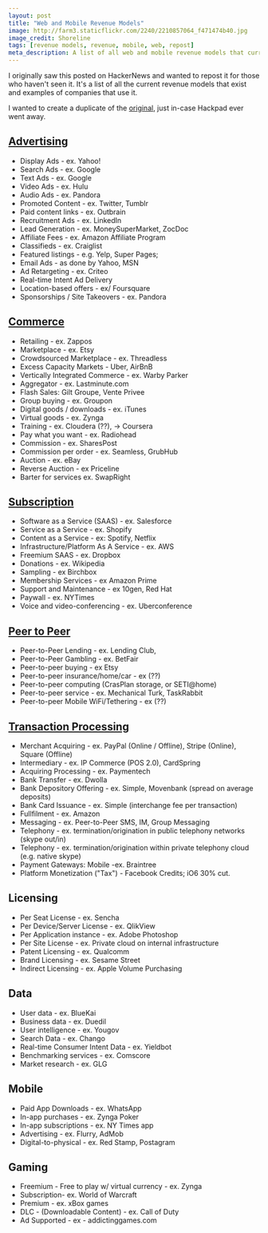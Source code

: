 ```yaml
---
layout: post
title: "Web and Mobile Revenue Models"
image: http://farm3.staticflickr.com/2240/2210857064_f471474b40.jpg
image_credit: Shoreline
tags: [revenue models, revenue, mobile, web, repost]
meta_description: A list of all web and mobile revenue models that currently exist.
---
```


I originally saw this posted on HackerNews and wanted to repost it for those who haven't seen it. It's a list of all the current revenue models that exist and examples of companies that use it. 

I wanted to create a duplicate of the [original][1], just in-case Hackpad ever went away.

## [Advertising](http://www.avc.com/a_vc/2012/12/mba-mondays-revenue-models-advertising.html)

* Display Ads - ex. Yahoo!
* Search Ads - ex. Google
* Text Ads - ex. Google
* Video Ads - ex. Hulu
* Audio Ads - ex. Pandora
* Promoted Content - ex. Twitter, Tumblr
* Paid content links - ex. Outbrain
* Recruitment Ads - ex. LinkedIn
* Lead Generation - ex. MoneySuperMarket, ZocDoc
* Affiliate Fees - ex. Amazon Affiliate Program
* Classifieds - ex. Craiglist
* Featured listings - e.g. Yelp, Super Pages;
* Email Ads - as done by Yahoo, MSN
* Ad Retargeting - ex. Criteo 
* Real-time Intent Ad Delivery
* Location-based offers - ex/ Foursquare
* Sponsorships / Site Takeovers -  ex. Pandora

## [Commerce](http://www.avc.com/a_vc/2012/12/mba-mondays-revenue-models-commerce.html)

* Retailing - ex. Zappos
* Marketplace - ex. Etsy
* Crowdsourced Marketplace - ex. Threadless
* Excess Capacity Markets - Uber, AirBnB
* Vertically Integrated Commerce - ex. Warby Parker
* Aggregator - ex. Lastminute.com
* Flash Sales:  Gilt Groupe, Vente Privee
* Group buying - ex. Groupon
* Digital goods / downloads - ex. iTunes
* Virtual goods - ex. Zynga
* Training - ex. Cloudera (??), -> Coursera
* Pay what you want - ex. Radiohead
* Commission - ex. SharesPost
* Commission per order - ex. Seamless, GrubHub
* Auction - ex. eBay
* Reverse Auction - ex Priceline
* Barter for services ex. SwapRight

## [Subscription](http://www.avc.com/a_vc/2013/01/mba-mondays-revenue-models-subscriptions.html)
* Software as a Service (SAAS) - ex. Salesforce
* Service as a Service - ex. Shopify
* Content as a Service - ex: Spotify, Netflix
* Infrastructure/Platform As A Service - ex. AWS
* Freemium SAAS - ex. Dropbox
* Donations - ex. Wikipedia
* Sampling - ex Birchbox
* Membership Services - ex Amazon Prime
* Support and Maintenance - ex 10gen, Red Hat
* Paywall - ex. NYTimes
* Voice and video-conferencing - ex. Uberconference

## [Peer to Peer](http://www.avc.com/a_vc/2013/01/mba-mondays-revenue-models-peer-to-peer.html)
* Peer-to-Peer Lending - ex. Lending Club,
* Peer-to-Peer Gambling - ex. BetFair
* Peer-to-peer buying - ex Etsy
* Peer-to-peer insurance/home/car - ex (??)
* Peer-to-peer computing (CrasPlan storage, or SETI@home)
* Peer-to-peer service - ex. Mechanical Turk, TaskRabbit
* Peer-to-peer Mobile WiFi/Tethering - ex (??)

## [Transaction Processing](http://www.avc.com/a_vc/2013/01/mba-mondays-revenue-models-transaction-processing.html)
* Merchant Acquiring - ex. PayPal (Online / Offline), Stripe (Online), Square (Offline)
* Intermediary - ex. IP Commerce (POS 2.0), CardSpring
* Acquiring Processing - ex. Paymentech
* Bank Transfer - ex. Dwolla
* Bank Depository Offering - ex. Simple, Movenbank (spread on average deposits)
* Bank Card Issuance - ex. Simple (interchange fee per transaction)
* Fullfilment - ex. Amazon
* Messaging - ex. Peer-to-Peer SMS, IM, Group Messaging
* Telephony - ex. termination/origination in public telephony networks (skype out/in)
* Telephony - ex. termination/origination within private telephony cloud (e.g. native skype)
* Payment Gateways: Mobile -ex. Braintree
* Platform Monetization ("Tax") - Facebook Credits; iO6 30% cut.

## Licensing
* Per Seat License - ex. Sencha
* Per Device/Server License - ex. QlikView
* Per Application instance - ex. Adobe Photoshop
* Per Site License - ex. Private cloud on internal infrastructure
* Patent Licensing - ex. Qualcomm
* Brand Licensing - ex. Sesame Street
* Indirect Licensing - ex. Apple Volume Purchasing

## Data
* User data - ex. BlueKai
* Business data - ex. Duedil
* User intelligence - ex. Yougov
* Search Data - ex. Chango
* Real-time Consumer Intent Data - ex. Yieldbot
* Benchmarking services - ex. Comscore
* Market research - ex. GLG

## Mobile
* Paid App Downloads - ex. WhatsApp
* In-app purchases - ex. Zynga Poker
* In-app subscriptions - ex. NY Times app
* Advertising - ex. Flurry, AdMob
* Digital-to-physical - ex. Red Stamp, Postagram

## Gaming
* Freemium - Free to play w/ virtual currency - ex. Zynga
* Subscription-  ex. World of Warcraft
* Premium - ex. xBox games
* DLC - (Downloadable Content)  - ex. Call of Duty
* Ad Supported - ex - addictinggames.com

[1]: https://hackpad.com/EgXuEtSibE7